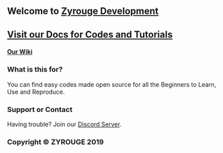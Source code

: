 ## Welcome to [Zyrouge Development](https://dev.zyrouge.tech/)

## [Visit our Docs for Codes and Tutorials](https://docs.zyrouge.tech)

#### [Our Wiki](https://github.com/zyrouge/zyrouge-development/wiki)

### What is this for?

You can find easy codes made open source for all the Beginners to Learn, Use and Reproduce.

### Support or Contact

Having trouble? Join our [Discord Server](https://discord.gg/8KV5zCg).

### Copyright &copy; ZYROUGE 2019
